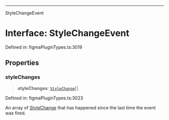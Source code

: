 ---

StyleChangeEvent

# Interface: StyleChangeEvent

Defined in: figmaPluginTypes.ts:3019

## Properties

### styleChanges

> **styleChanges**: [`StyleChange`](../type-aliases/StyleChange.md)[]

Defined in: figmaPluginTypes.ts:3023

An array of [StyleChange](../type-aliases/StyleChange.md) that has happened since the last time the event was fired.
